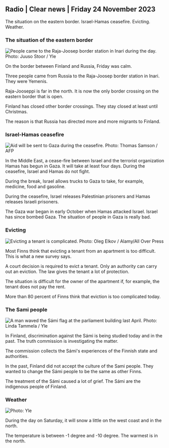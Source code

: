 ## Radio \| Clear news \| Friday 24 November 2023

The situation on the eastern border. Israel-Hamas ceasefire. Evicting. Weather.

### The situation of the eastern border

![People came to the Raja-Joosep border station in Inari during the day. Photo: Juuso Stoor / Yle](https://images.cdn.yle.fi/image/upload/c_crop,h_3368,w_5986,x_0,y_0/ar_1.7777777777777777,c_fill,g_faces,h_675,w_1200/dpr_1.0/q_auto:eco/f_auto/fl_lossy/v1700827102/39-120618465608fd4818b7)

On the border between Finland and Russia, Friday was calm.

Three people came from Russia to the Raja-Joosep border station in Inari. They were Yemenis.

Raja-Jooseppi is far in the north. It is now the only border crossing on the eastern border that is open.

Finland has closed other border crossings. They stay closed at least until Christmas.

The reason is that Russia has directed more and more migrants to Finland.

### Israel-Hamas ceasefire

![Aid will be sent to Gaza during the ceasefire. Photo: Thomas Samson / AFP](https://images.cdn.yle.fi/image/upload/c_crop,h_2879,w_5119,x_0,y_533/ar_1.777777777777777,c_fill,g_faces,h_675,w_1200/dpr_1.0/q_auto:eco/f_auto/fl_lossy/v1700822253/39-120580865603d3467a7a)

In the Middle East, a cease-fire between Israel and the terrorist organization Hamas has begun in Gaza. It will take at least four days. During the ceasefire, Israel and Hamas do not fight.

During the break, Israel allows trucks to Gaza to take, for example, medicine, food and gasoline.

During the ceasefire, Israel releases Palestinian prisoners and Hamas releases Israeli prisoners.

The Gaza war began in early October when Hamas attacked Israel. Israel has since bombed Gaza. The situation of people in Gaza is really bad.

### Evicting

![Evicting a tenant is complicated. Photo: Oleg Elkov / Alamy/All Over Press](https://images.cdn.yle.fi/image/upload/c_crop,h_3182,w_5657,x_121,y_740/ar_1.7777777777777777,c_fill,g_faces,h_675,w_1200/dpr_1.0/q_auto:eco/f_auto/fl_lossy/v1698135288/39-115380264d2449083906)

Most Finns think that evicting a tenant from an apartment is too difficult. This is what a new survey says.

A court decision is required to evict a tenant. Only an authority can carry out an eviction. The law gives the tenant a lot of protection.

The situation is difficult for the owner of the apartment if, for example, the tenant does not pay the rent.

More than 80 percent of Finns think that eviction is too complicated today.

### The Sami people

![A man waved the Sámi flag at the parliament building last April. Photo: Linda Tammela / Yle](https://images.cdn.yle.fi/image/upload/c_crop,h_659,w_1173,x_0,y_133/ar_1.7777777777777777,c_fill,g_faces,h_675,w_1200/dpr_1.0/q_auto:eco/f_auto/fl_lossy/v1693572536/39-10986686437da2797694)

In Finland, discrimination against the Sámi is being studied today and in the past. The truth commission is investigating the matter.

The commission collects the Sámi's experiences of the Finnish state and authorities.

In the past, Finland did not accept the culture of the Sami people. They wanted to change the Sámi people to be the same as other Finns.

The treatment of the Sámi caused a lot of grief. The Sámi are the indigenous people of Finland.

### Weather

![ Photo: Yle](https://images.cdn.yle.fi/image/upload/c_crop,h_1080,w_1919,x_0,y_0/ar_1.7777777777777777,c_fill,g_faces,h_675,w_1200/dpr_1.0/q_auto:eco/f_auto/fl_lossy/v1700835658/39-12063856560b12785459)

During the day on Saturday, it will snow a little on the west coast and in the north.

The temperature is between -1 degree and -10 degree. The warmest is in the north.